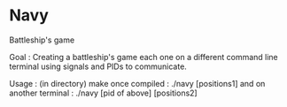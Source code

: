 # Navy
Battleship's game

Goal : Creating a battleship's game each one on a different command line terminal using signals and PIDs to communicate.

Usage : (in directory) make
once compiled : ./navy [positions1]
and on another terminal : ./navy [pid of above] [positions2]

